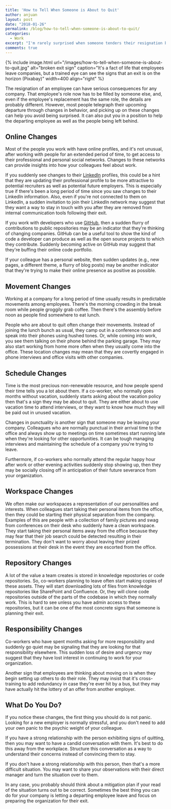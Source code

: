 ```yaml
---
title: 'How to Tell When Someone is About to Quit'
author: anjuan
layout: post
date: "2018-01-26"
permalink: /blog/how-to-tell-when-someone-is-about-to-quit/
categories:
  - Work
excerpt: "I'm rarely surprised when someone tenders their resignation because I've learned to recognize the signs that someone is exploring other opportunities."
comments: true
---
```


{% include image.html url="/images/how-to-tell-when-someone-is-about-to-quit.jpg" alt="broken exit sign" caption="It's a fact of life that employees leave companies, but a trained eye can see the signs that an exit is on the horizon (Pixabay)" width=400 align="right" %}

The resignation of an employee can have serious consequences for any company. That employee's role now has to be filled by someone else, and, even if the employee's replacement has the same role, the details are probably different. However, most people telegraph their upcoming departure through changes in behavior, and picking up on these changes can help you avoid being surprised. It can also put you in a position to help the departing employee as well as the people being left behind.

## Online Changes

Most of the people you work with have online profiles, and it's not unusual, after working with people for an extended period of time, to get access to their professional and personal social networks. Changes to these networks can provide insights into how your colleagues feel about work.

If you suddenly see changes to their [LinkedIn](https://www.linkedin.com) profiles, this could be a hint that they are updating their professional profile to be more attractive to potential recruiters as well as potential future employers. This is especially true if there's been a long period of time since you saw changes to their LinkedIn information. Also, even if you're not connected to them on LinkedIn, a sudden invitation to join their LinkedIn network may suggest that they want a way to stay in touch with you after they are removed from internal communication tools following their exit. 

If you work with developers who use [GitHub](https://www.github.com), then a sudden flurry of contributions to public repositories may be an indicator that they're thinking of changing companies. GitHub can be a useful tool to show the kind of code a developer can produce as well as the open source projects to which they contribute. Suddenly becoming active on GitHub may suggest that they're buffing their online code portfolio.

If your colleague has a personal website, then sudden updates (e.g., new pages, a different theme, a flurry of blog posts) may be another indicator that they're trying to make their online presence as positive as possible.

## Movement Changes

Working at a company for a long period of time usually results in predictable movements among employees. There's the morning crowding in the break room while people groggily grab coffee. Then there's the assembly before noon as people find somewhere to eat lunch.

People who are about to quit often change their movements. Instead of joining the lunch bunch as usual, they camp out in a conference room and speak into their phones using hushed tones. Or, while coming into work, you see them talking on their phone behind the parking garage. They may also start working from home more often when they usually come into the office. These location changes may mean that they are covertly engaged in phone interviews and office visits with other companies.

## Schedule Changes

Time is the most precious non-renewable resource, and how people spend their time tells you a lot about them. If a co-worker, who normally goes months without vacation, suddenly starts asking about the vacation policy then that's a sign they may be about to quit. They are either about to use vacation time to attend interviews, or they want to know how much they will be paid out in unused vacation.

Changes in punctuality is another sign that someone may be leaving your company. Colleagues who are normally punctual in their arrival time to the office and always show up to meetings on time sometimes start running late when they're looking for other opportunities. It can be tough managing interviews and maintaining the schedule of a company you're trying to leave.

Furthermore, if co-workers who normally attend the regular happy hour after work or other evening activities suddenly stop showing up, then they may be socially closing off in anticipation of their future severance from your organization.

## Workspace Changes

We often make our workspaces a representation of our personalities and interests. When colleagues start taking their personal items from the office, then they could be starting their physical separation from the company. Examples of this are people with a collection of family pictures and swag from conferences on their desk who suddenly have a clean workspace. They start taking their personal items away from the office because they may fear that their job search could be detected resulting in their termination. They don't want to worry about leaving their prized possessions at their desk in the event they are escorted from the office.

## Repository Changes

A lot of the value a team creates is stored in knowledge repostories or code repositories. So, co-workers planning to leave often start making copies of these assets. They will start downloading lots of files from knowledge repositories like SharePoint and Confluence. Or, they will clone code repositories outside of the parts of the codebase in which they normally work. This is hard to see unless you have admin access to these repositories, but it can be one of the most concrete signs that someone is planning their exit. 

## Responsibility Changes

Co-workers who have spent months asking for more responsibility and suddenly go quiet may be signaling that they are looking for that responsibility elsewhere. This sudden loss of desire and urgency may suggest that they have lost interest in continuing to work for your organization.

Another sign that employees are thinking about moving on is when they begin setting up others to do their role. They may insist that it's cross-training to add redundancy in case they're ever hit by a bus, but they may have actually hit the lottery of an offer from another employer. 


## What Do You Do?

If you notice these changes, the first thing you should do is not panic. Looking for a new employer is normally stressful, and you don't need to add your own panic to the psychic weight of your colleague.

If you have a strong relationship with the person exhibiting signs of quitting, then you may want to have a candid conversation with them. It's best to do this away from the workplace. Structure this conversation as a way to understand their concerns instead of convincing them to stay.

If you don't have a strong relationship with this person, then that's a more difficult situation. You may want to share your observations with their direct manager and turn the situation over to them. 

In any case, you probably should think about a mitigation plan if your read of the situation turns out to be correct. Sometimes the best thing you can do for your company is letting a departing employee leave and focus on preparing the organization for their exit.
